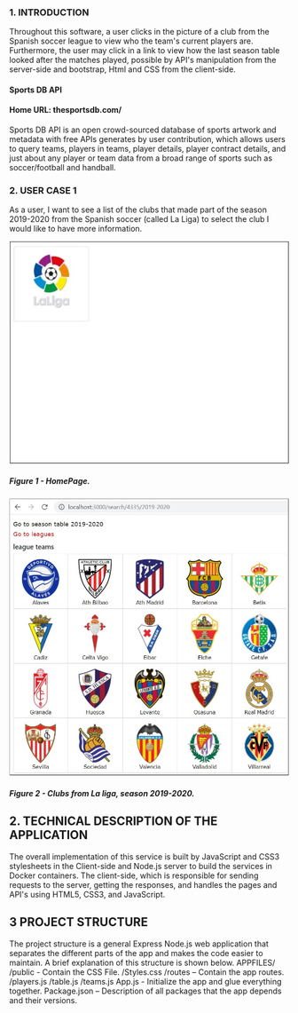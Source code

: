 
### 1.	INTRODUCTION

Throughout this software, a user clicks in the picture of a club from the Spanish soccer league to view who the team's current players are. Furthermore, the user may click in a link to view how the last season table looked after the matches played, possible by API's manipulation from the server-side and bootstrap, Html and CSS from the client-side. 

#### Sports DB API

#### Home URL: thesportsdb.com/
Sports DB API is an open crowd-sourced database of sports artwork and metadata with free APIs generates by user contribution, which allows users to query teams, players in teams, player details, player contract details, and just about any player or team data from a broad range of sports such as soccer/football and handball.

### 2.	USER CASE 1

As a user, I want to see a list of the clubs that made part of the season 2019-2020 from the Spanish soccer (called La Liga) to select the club I would like to have more information.

![alt text](<./bin/images/homePage.jpg>)
##### Figure 1 - HomePage.

![alt text](<./bin/images/clubs.jpg>)
##### Figure 2 - Clubs from La liga, season 2019-2020.

## 2.	TECHNICAL DESCRIPTION OF THE APPLICATION
The overall implementation of this service is built by JavaScript and CSS3 stylesheets in the Client-side and Node.js server to build the services in Docker containers. The client-side, which is responsible for sending requests to the server, getting the responses, and handles the pages and API's using HTML5, CSS3, and JavaScript.

## 3	PROJECT STRUCTURE
The project structure is a general Express Node.js web application that separates the different parts of the app and makes the code easier to maintain. A brief explanation of this structure is shown below.
APPFILES/
	/public - Contain the CSS File.
	      /Styles.css
	/routes – Contain the app routes.
	     /players.js
	     /table.js
	     /teams.js
	App.js - Initialize the app and glue everything together.
	Package.json – Description of all packages that the app depends and their versions.
